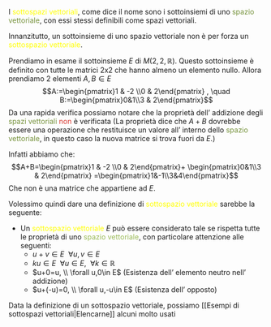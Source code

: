 I <font color="#ffff00">sottospazi vettoriali</font>, come dice il nome sono i sottoinsiemi di uno<font color="#76923c"> spazio vettoriale</font>, con essi stessi definibili come spazi vettoriali.

Innanzitutto, un sottoinsieme di uno spazio vettoriale non è per forza un <font color="#ffff00">sottospazio vettoriale</font>.

Prendiamo in esame il sottoinsieme $E$ di $M(2,2,\mathbb{R})$.
Questo sottoinsieme è definito con tutte le matrici 2x2 che hanno almeno un elemento nullo.
Allora prendiamo 2 elementi $A,B\in E$ 
$$A:=\begin{pmatrix}1 & -2 \\0 & 2\end{pmatrix} , \quad B:=\begin{pmatrix}0&1\\3 & 2\end{pmatrix}$$
Da una rapida verifica possiamo notare che la proprietà dell’ addizione degli <font color="#76923c">spazi vettoriali</font> <font color="#d83931">non</font> è verificata
(La proprietà dice che $A+B$ dovrebbe essere una operazione che restituisce un valore all’ interno dello <font color="#76923c">spazio vettoriale</font>, in questo caso la nuova matrice si trova fuori da $E$.)

Infatti abbiamo che: $$A+B=\begin{pmatrix}1 & -2 \\0 & 2\end{pmatrix}+ \begin{pmatrix}0&1\\3 & 2\end{pmatrix} =\begin{pmatrix}1&-1\\3&4\end{pmatrix}$$
Che non è una matrice che appartiene ad $E$.

Volessimo quindi dare una definizione di <font color="#ffff00">sottospazio vettoriale</font> sarebbe la seguente:

- Un <font color="#ffff00">sottospazio vettoriale</font> $E$ può essere considerato tale se rispetta tutte le proprietà di uno <font color="#9bbb59">spazio vettoriale</font>, con particolare attenzione alle seguenti:
  - $u+v\in E \ \ \forall u,v\in E$
  - $ku\in E \ \ \forall u\in E, \ \ \forall k\in\mathbb{R}$
  - $u+0=u, \\ \forall u,0\in E$ (Esistenza dell’ elemento neutro nell’ addizione)
  - $u+(-u)=0, \\ \forall u,-u\in E$ (Esistenza dell’ opposto)

Data la definizione di un sottospazio vettoriale, possiamo [[Esempi di sottospazi vettoriali|Elencarne]] alcuni molto usati